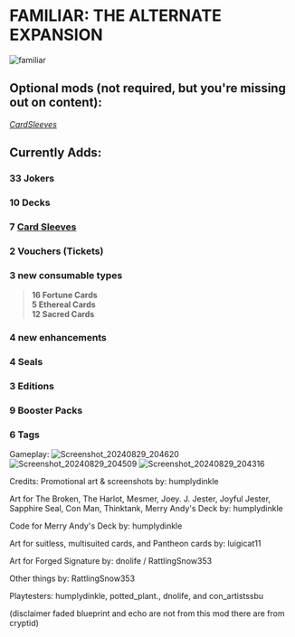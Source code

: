 # FAMILIAR: THE ALTERNATE EXPANSION
![familiar](https://github.com/user-attachments/assets/58498779-25bc-4128-8a35-6cda1e17a795)


## Optional mods (not required, but you're missing out on content):

*[CardSleeves](https://github.com/larswijn/CardSleeves)*

## Currently Adds:
### 33 Jokers
### 10 Decks
### 7 [Card Sleeves](https://github.com/larswijn/CardSleeves)
### 2 Vouchers (Tickets)
### 3 new consumable types
> **16 Fortune Cards** <br>
> **5 Ethereal Cards** <br>
> **12 Sacred Cards**
### 4 new enhancements
### 4 Seals
### 3 Editions
### 9 Booster Packs
### 6 Tags 
        

Gameplay:
![Screenshot_20240829_204620](https://github.com/user-attachments/assets/a628f3cd-1728-40fc-8f07-663fcc3046cf)
![Screenshot_20240829_204509](https://github.com/user-attachments/assets/e0d03f02-eccb-4343-b68b-63ada0d8481d)
![Screenshot_20240829_204316](https://github.com/user-attachments/assets/77e7ca58-dcb9-45e4-9433-469214c98a55)


Credits:
Promotional art & screenshots by: humplydinkle

Art for The Broken, The Harlot, Mesmer, Joey. J. Jester, Joyful Jester,
Sapphire Seal, Con Man, Thinktank, Merry Andy's Deck
by: humplydinkle

Code for Merry Andy's Deck
by: humplydinkle

Art for suitless, multisuited cards, and Pantheon cards
by: luigicat11

Art for Forged Signature
by: dnolife / RattlingSnow353

Other things
by: RattlingSnow353

Playtesters: humplydinkle, potted_plant., dnolife, and con_artistssbu

(disclaimer faded blueprint and echo are not from this mod there are from cryptid)
